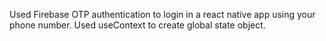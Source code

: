 Used Firebase OTP authentication to login in a react native app using your phone number. Used useContext to create global state object.